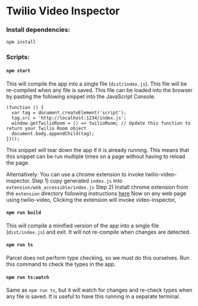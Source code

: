 # Twilio Video Inspector

### Install dependencies:

```
npm install
```

### Scripts:

#### `npm start`

This will compile the app into a single file (`dist/index.js`). This file will be re-compiled when any file is saved. This file can be loaded into the browser by pasting the following snippet into the JavaScript Console.

```
(function () {
  var tag = document.createElement('script');
  tag.src = 'http://localhost:1234/index.js';
  window.getTwilioRoom = () => twilioRoom; // Update this function to return your Twilio Room object
  document.body.appendChild(tag);
})();
```

This snippet will tear down the app if it is already running. This means that this
snippet can be run multiple times on a page without having to reload the page.

Alternatively: You can use a chrome extension to invoke twilio-video-inspector.
Step 1) copy generated `index.js` into `extension/web_accessible/index.js`
Step 2)  Install chrome extension from the `extension` directory following instructions [here](https://developer.chrome.com/docs/extensions/mv2/getstarted/)
Now on any web page using twilio-video, Clicking the extension will invoke video-inspector,

#### `npm run build`

This will compile a minified version of the app into a single file (`dist/index.js`) and exit. It will not re-compile when changes are detected.

#### `npm run ts`

Parcel does not perform type checking, so we must do this ourselves. Run this command to check the types in the app.

#### `npm run ts:watch`

Same as `npm run ts`, but it will watch for changes and re-check types when any file is saved. It is useful to have this running in a separate terminal.
